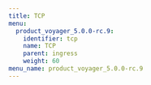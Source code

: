 ```yaml
---
title: TCP
menu:
  product_voyager_5.0.0-rc.9:
    identifier: tcp
    name: TCP
    parent: ingress
    weight: 60
menu_name: product_voyager_5.0.0-rc.9
---
```


